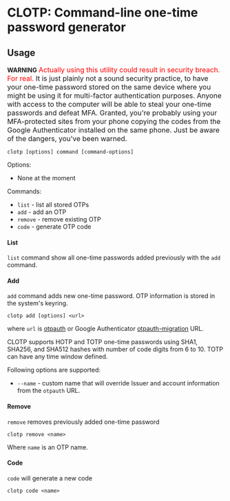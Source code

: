 # CLOTP: Command-line one-time password generator

## Usage

**WARNING**
<span style="font-size:12pt;" ><span style="color:red;">Actually using this utility could result in security breach. For real.</span> It is just plainly not a sound security practice, to have your one-time password stored on the same device where you might be using it for multi-factor authentication purposes. Anyone with access to the computer will be able to steal your one-time passwords and defeat MFA. Granted, you're probably using your MFA-protected sites from your phone copying the codes from the Google Authenticator installed on the same phone. Just be aware of the dangers, you've been warned.</span>


    clotp [options] command [command-options]


Options:

 - None at the moment

Commands:
 
  - `list` - list all stored OTPs
  - `add` - add an OTP
  - `remove` - remove existing OTP
  - `code` - generate OTP code

#### List

`list` command show all one-time passwords added previously with the `add` command.

#### Add

`add` command adds new one-time password. OTP information is stored in the system's keyring.

    clotp add [options] <url>

where `url` is [otpauth](https://github.com/google/google-authenticator/wiki/Key-Uri-Format) or Google Authenticator [otpauth-migration](https://github.com/google/google-authenticator-android/issues/118) URL.

CLOTP supports HOTP and TOTP  one-time passwords using SHA1, SHA256, and SHA512 hashes with number of code digits from 6 to 10. TOTP can have any time window defined.

Following options are supported:

  - `--name` - custom name that will override Issuer and account information from the `otpauth` URL.

#### Remove

`remove` removes previously added one-time password

    clotp remove <name>

Where `name` is an OTP name.

#### Code

`code` will generate a new code

    clotp code <name>

